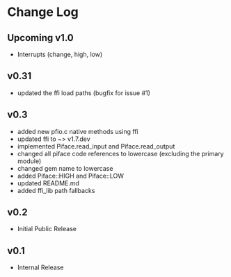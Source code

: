 # Change Log

## Upcoming v1.0
 - Interrupts (change, high, low)

## v0.31
 - updated the ffi load paths (bugfix for issue #1)

## v0.3
 - added new pfio.c native methods using ffi
 - updated ffi to ~> v1.7.dev
 - implemented Piface.read_input and Piface.read_output
 - changed all piface code references to lowercase (excluding the primary module)
 - changed gem name to lowercase
 - added Piface::HIGH and Piface::LOW
 - updated README.md
 - added ffi_lib path fallbacks

## v0.2
 - Initial Public Release

## v0.1
 - Internal Release
